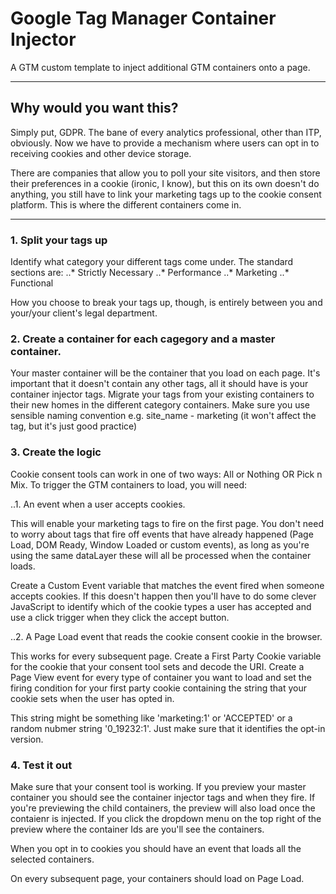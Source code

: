 # Google Tag Manager Container Injector

A GTM custom template to inject additional GTM containers onto a page.
___
## Why would you want this?

Simply put, GDPR. The bane of every analytics professional, other than ITP, obviously. Now we have to provide a mechanism where users can opt in to receiving cookies and other device storage.

There are companies that allow you to poll your site visitors, and then store their preferences in a cookie (ironic, I know), but this on its own doesn't do anything, you still have to link your marketing tags up to the cookie consent platform. This is where the different containers come in.
___
### 1. Split your tags up

Identify what category your different tags come under. The standard sections are:
..* Strictly Necessary
..* Performance
..* Marketing
..* Functional

How you choose to break your tags up, though, is entirely between you and your/your client's legal department.

### 2. Create a container for each cagegory and a master container.

Your master container will be the container that you load on each page. It's important that it doesn't contain any other tags, all it should have is your container injector tags. Migrate your tags from your existing containers to their new homes in the different category containers. Make sure you use sensible naming convention e.g. site_name - marketing (it won't affect the tag, but it's just good practice)

### 3. Create the logic

Cookie consent tools can work in one of two ways: All or Nothing OR Pick n Mix. To trigger the GTM containers to load, you will need:

..1. An event when a user accepts cookies.

This will enable your marketing tags to fire on the first page. You don't need to worry about tags that fire off events that have already happened (Page Load, DOM Ready, Window Loaded or custom events), as long as you're using the same dataLayer these will all be processed when the container loads.

Create a Custom Event variable that matches the event fired when someone accepts cookies. If this doesn't happen then you'll have to do some clever JavaScript to identify which of the cookie types a user has accepted and use a click trigger when they click the accept button.

..2. A Page Load event that reads the cookie consent cookie in the browser.

This works for every subsequent page. Create a First Party Cookie variable for the cookie that your consent tool sets and decode the URI. Create a Page View event for every type of container you want to load and set the firing condition for your first party cookie containing the string that your cookie sets when the user has opted in.

This string might be something like 'marketing:1' or 'ACCEPTED' or a random nubmer string '0_19232:1'. Just make sure that it identifies the opt-in version.

### 4. Test it out

Make sure that your consent tool is working. If you preview your master container you should see the container injector tags and when they fire. If you're previewing the child containers, the preview will also load once the contaienr is injected. If you click the dropdown menu on the top right of the preview where the container Ids are you'll see the containers.

When you opt in to cookies you should have an event that loads all the selected containers.

On every subsequent page, your containers should load on Page Load.




